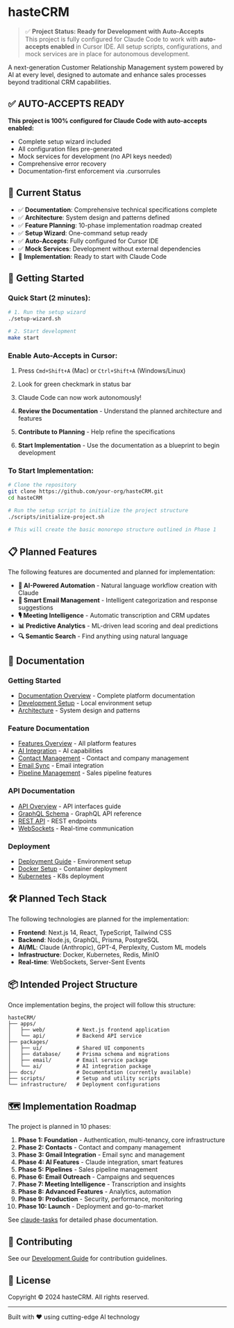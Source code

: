 # hasteCRM

> ✅ **Project Status: Ready for Development with Auto-Accepts**  
> This project is fully configured for Claude Code to work with **auto-accepts enabled** in Cursor IDE. All setup scripts, configurations, and mock services are in place for autonomous development.

A next-generation Customer Relationship Management system powered by AI at every level, designed to automate and enhance sales processes beyond traditional CRM capabilities.

## ✅ AUTO-ACCEPTS READY

**This project is 100% configured for Claude Code with auto-accepts enabled:**

- Complete setup wizard included
- All configuration files pre-generated
- Mock services for development (no API keys needed)
- Comprehensive error recovery
- Documentation-first enforcement via .cursorrules

## 📌 Current Status

- ✅ **Documentation**: Comprehensive technical specifications complete
- ✅ **Architecture**: System design and patterns defined
- ✅ **Feature Planning**: 10-phase implementation roadmap created
- ✅ **Setup Wizard**: One-command setup ready
- ✅ **Auto-Accepts**: Fully configured for Cursor IDE
- ✅ **Mock Services**: Development without external dependencies
- 🔄 **Implementation**: Ready to start with Claude Code

## 🚀 Getting Started

### Quick Start (2 minutes):

```bash
# 1. Run the setup wizard
./setup-wizard.sh

# 2. Start development
make start
```

### Enable Auto-Accepts in Cursor:

1. Press `Cmd+Shift+A` (Mac) or `Ctrl+Shift+A` (Windows/Linux)
2. Look for green checkmark in status bar
3. Claude Code can now work autonomously!

4. **Review the Documentation** - Understand the planned architecture and features
5. **Contribute to Planning** - Help refine the specifications
6. **Start Implementation** - Use the documentation as a blueprint to begin development

### To Start Implementation:

```bash
# Clone the repository
git clone https://github.com/your-org/hasteCRM.git
cd hasteCRM

# Run the setup script to initialize the project structure
./scripts/initialize-project.sh

# This will create the basic monorepo structure outlined in Phase 1
```

## 📋 Planned Features

The following features are documented and planned for implementation:

- **🤖 AI-Powered Automation** - Natural language workflow creation with Claude
- **📧 Smart Email Management** - Intelligent categorization and response suggestions
- **🎙️ Meeting Intelligence** - Automatic transcription and CRM updates
- **📊 Predictive Analytics** - ML-driven lead scoring and deal predictions
- **🔍 Semantic Search** - Find anything using natural language

## 📖 Documentation

### Getting Started

- [Documentation Overview](./docs/documentation-overview.md) - Complete platform documentation
- [Development Setup](./docs/development/setup.md) - Local environment setup
- [Architecture](./docs/architecture/overview.md) - System design and patterns

### Feature Documentation

- [Features Overview](./docs/features/features-overview.md) - All platform features
- [AI Integration](./docs/features/ai-integration.md) - AI capabilities
- [Contact Management](./docs/features/contacts.md) - Contact and company management
- [Email Sync](./docs/features/email-sync.md) - Email integration
- [Pipeline Management](./docs/features/pipelines.md) - Sales pipeline features

### API Documentation

- [API Overview](./docs/api/api-overview.md) - API interfaces guide
- [GraphQL Schema](./docs/api/graphql-schema.md) - GraphQL API reference
- [REST API](./docs/api/rest-api.md) - REST endpoints
- [WebSockets](./docs/api/websockets.md) - Real-time communication

### Deployment

- [Deployment Guide](./docs/deployment/environments.md) - Environment setup
- [Docker Setup](./docs/deployment/docker.md) - Container deployment
- [Kubernetes](./docs/deployment/kubernetes.md) - K8s deployment

## 🛠️ Planned Tech Stack

The following technologies are planned for the implementation:

- **Frontend**: Next.js 14, React, TypeScript, Tailwind CSS
- **Backend**: Node.js, GraphQL, Prisma, PostgreSQL
- **AI/ML**: Claude (Anthropic), GPT-4, Perplexity, Custom ML models
- **Infrastructure**: Docker, Kubernetes, Redis, MinIO
- **Real-time**: WebSockets, Server-Sent Events

## 📦 Intended Project Structure

Once implementation begins, the project will follow this structure:

```
hasteCRM/
├── apps/
│   ├── web/          # Next.js frontend application
│   └── api/          # Backend API service
├── packages/
│   ├── ui/           # Shared UI components
│   ├── database/     # Prisma schema and migrations
│   ├── email/        # Email service package
│   └── ai/           # AI integration package
├── docs/             # Documentation (currently available)
├── scripts/          # Setup and utility scripts
└── infrastructure/   # Deployment configurations
```

## 🗺️ Implementation Roadmap

The project is planned in 10 phases:

1. **Phase 1: Foundation** - Authentication, multi-tenancy, core infrastructure
2. **Phase 2: Contacts** - Contact and company management
3. **Phase 3: Gmail Integration** - Email sync and management
4. **Phase 4: AI Features** - Claude integration, smart features
5. **Phase 5: Pipelines** - Sales pipeline management
6. **Phase 6: Email Outreach** - Campaigns and sequences
7. **Phase 7: Meeting Intelligence** - Transcription and insights
8. **Phase 8: Advanced Features** - Analytics, automation
9. **Phase 9: Production** - Security, performance, monitoring
10. **Phase 10: Launch** - Deployment and go-to-market

See [claude-tasks](./docs/claude-tasks/) for detailed phase documentation.

## 🤝 Contributing

See our [Development Guide](./docs/development/setup.md) for contribution guidelines.

## 📄 License

Copyright © 2024 hasteCRM. All rights reserved.

---

Built with ❤️ using cutting-edge AI technology

